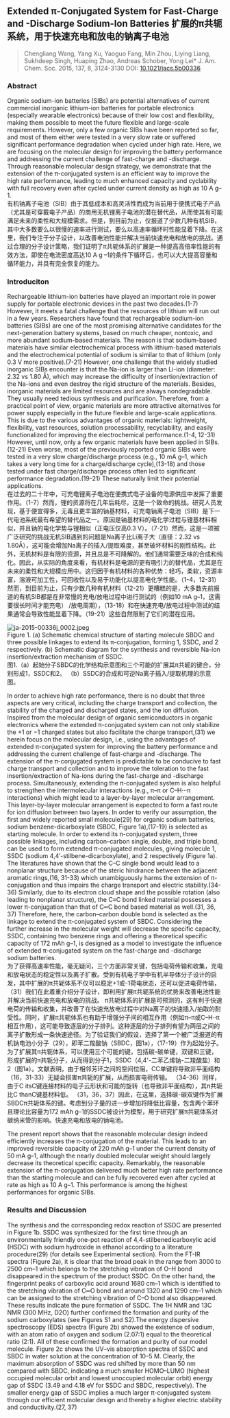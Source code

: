 ## Extended π-Conjugated System for Fast-Charge and -Discharge Sodium-Ion Batteries  扩展的π共轭系统，用于快速充电和放电的钠离子电池

> Chengliang Wang, Yang Xu, Yaoguo Fang, Min Zhou, Liying Liang, Sukhdeep Singh, Huaping Zhao, Andreas Schober, Yong Lei*
> J. Am. Chem. Soc. 2015, 137, 8, 3124-3130
> DOI: [10.1021/jacs.5b00336](https://doi.org/10.1021/jacs.5b00336)

### Abstract
Organic sodium-ion batteries (SIBs) are potential alternatives of current commercial inorganic lithium-ion batteries for portable electronics (especially wearable electronics) because of their low cost and flexibility, making them possible to meet the future flexible and large-scale requirements. However, only a few organic SIBs have been reported so far, and most of them either were tested in a very slow rate or suffered significant performance degradation when cycled under high rate. Here, we are focusing on the molecular design for improving the battery performance and addressing the current challenge of fast-charge and -discharge. Through reasonable molecular design strategy, we demonstrate that the extension of the π-conjugated system is an efficient way to improve the high rate performance, leading to much enhanced capacity and cyclability with full recovery even after cycled under current density as high as 10 A g–1.  
有机钠离子电池（SIB）由于其低成本和高灵活性而成为当前用于便携式电子产品（尤其是可穿戴电子产品）的商用无机锂离子电池的潜在替代品，从而使其有可能满足未来的柔性和大规模需求。但是，到目前为止，仅报道了少数几种有机SIB，其中大多数要么以很慢的速率进行测试，要么以高速率循环时性能显着下降。在这里，我们专注于分子设计，以改善电池性能并解决当前快速充电和放电的挑战。通过合理的分子设计策略，我们证明了π共轭体系的扩展是一种提高高倍率性能的有效方法，即使在电流密度高达10 A g –1的条件下循环后，也可以大大提高容量和循环能力，并具有完全恢复的能力。

### Introduciton
Rechargeable lithium-ion batteries have played an important role in power supply for portable electronic devices in the past two decades.(1-7) However, it meets a fatal challenge that the resources of lithium will run out in a few years. Researchers have found that rechargeable sodium-ion batteries (SIBs) are one of the most promising alternative candidates for the next-generation battery systems, based on much cheaper, nontoxic, and more abundant sodium-based materials. The reason is that sodium-based materials have similar electrochemical process with lithium-based materials and the electrochemical potential of sodium is similar to that of lithium (only 0.3 V more positive).(7-21) However, one challenge that the widely studied inorganic SIBs encounter is that the Na-ion is larger than Li-ion (diameter: 2.32 vs 1.80 Å), which may increase the difficulty of insertion/extraction of the Na-ions and even destroy the rigid structure of the materials. Besides, inorganic materials are limited resources and are always nondegradable. They usually need tedious synthesis and purification. Therefore, from a practical point of view, organic materials are more attractive alternatives for power supply especially in the future flexible and large-scale applications. This is due to the various advantages of organic materials: lightweight, flexibility, vast resources, solution processability, recyclability, and easily functionalized for improving the electrochemical performance.(1-4, 12-31) However, until now, only a few organic materials have been applied in SIBs.(12-21) Even worse, most of the previously reported organic SIBs were tested in a very slow charge/discharge process (e.g., 10 mA g–1, which takes a very long time for a charge/discharge cycle),(13-18) and those tested under fast charge/discharge process often led to significant performance degradation.(19-21) These naturally limit their potential applications.  
在过去的二十年中，可充电锂离子电池在便携式电子设备的电源供应中发挥了重要作用。（1-7）然而，锂的资源将在几年后耗尽，这是一个致命的挑战。研究人员发现，基于便宜得多，无毒且更丰富的钠基材料，可充电钠离子电池（SIB）是下一代电池系统最有希望的替代品之一。原因是钠基材料的电化学过程与锂基材料相似，并且钠的电化学势与锂相似（正电压仅高0.3 V）。（7-21）然而，这是一项被广泛研究的挑战无机SIB遇到的问题是Na离子比Li离子大（直径：2.32 vs 1.80Å），这可能会增加Na离子的插入/提取难度，甚至破坏材料的刚性结构。此外，无机材料是有限的资源，并且总是不可降解的。他们通常需要乏味的合成和纯化。因此，从实际的角度来看，有机材料是电源的更有吸引力的替代品，尤其是在未来的柔性和大规模应用中。这归因于有机材料的各种优势：轻巧，柔软，资源丰富，溶液可加工性，可回收性以及易于功能化以提高电化学性能。（1-4，12-31）然而，到目前为止，只有少数几种有机材料（12-21）更糟糕的是，大多数先前报道的有机SIB都是在非常慢的充电/放电过程中进行测试的（例如10 mA g–1，这需要很长时间才能充电） /放电周期），（13-18）和在快速充电/放电过程中测试的结果通常会导致性能显着下降。（19-21）这些自然限制了它们的潜在应用。

![ja-2015-00336j_0002.jpeg](imgs/ja-2015-00336j_0002.jpeg)  
Figure 1. (a) Schematic chemical structure of starting molecule SBDC and three possible linkages to extend its π-conjugation, forming 1, SSDC, and 2 respectively. (b) Schematic diagram for the synthesis and reversible Na-ion insertion/extraction mechanism of SSDC.  
图1.（a）起始分子SBDC的化学结构示意图和三个可能的扩展其π共轭的键合，分别形成1，SSDC和2。 （b）SSDC的合成和可逆Na离子插入/提取机理的示意图。

In order to achieve high rate performance, there is no doubt that three aspects are very critical, including the charge transport and collection, the stability of the charged and discharged states, and the ion diffusion. Inspired from the molecular design of organic semiconductors in organic electronics where the extended π-conjugated system can not only stabilize the +1 or −1 charged states but also facilitate the charge transport,(31) we herein focus on the molecular design, i.e., using the advantages of extended π-conjugated system for improving the battery performance and addressing the current challenge of fast-charge and -discharge. The extension of the π-conjugated system is predictable to be conducive to fast charge transport and collection and to improve the toleration to the fast insertion/extraction of Na-ions during the fast-charge and -discharge process. Simultaneously, extending the π-conjugated system is also helpful to strengthen the intermolecular interactions (e.g., π–π or C–H···π interactions) which might lead to a layer-by-layer molecular arrangement. This layer-by-layer molecular arrangement is expected to form a fast route for ion diffusion between two layers. In order to verify our assumption, the first and widely reported small molecule(29) for organic sodium batteries, sodium benzene-dicarboxylate (SBDC, Figure 1a),(17-19) is selected as starting molecule. In order to extend its π-conjugated system, three possible linkages, including carbon–carbon single, double, and triple bond, can be used to form extended π-conjugated molecules, giving molecule 1, SSDC (sodium 4,4′-stilbene-dicarboxylate), and 2 respectively (Figure 1a). The literatures have shown that the C–C single bond would lead to a nonplanar structure because of the steric hindrance between the adjacent aromatic rings,(16, 31-33) which unambiguously harms the extension of π-conjugation and thus impairs the charge transport and electric stability.(34-36) Similarly, due to its electron cloud shape and the possible rotation (also leading to nonplanar structure), the C≡C bond linked material possesses a lower π-conjugation than that of C═C bond based material as well.(31, 36, 37) Therefore, here, the carbon–carbon double bond is selected as the linkage to extend the π-conjugated system of SBDC. Considering the further increase in the molecular weight will decrease the specific capacity, SSDC, containing two benzene rings and offering a theoretical specific capacity of 172 mAh g–1, is designed as a model to investigate the influence of extended π-conjugated system on the fast-charge and -discharge sodium batteries.  
为了获得高速率性能，毫无疑问，三个方面非常关键，包括电荷传输和收集，充电和放电状态的稳定性以及离子扩散。受到有机电子学中有机半导体分子设计的启发，其中扩展的π共轭体系不仅可以稳定+1或-1荷电状态，还可以促进电荷传输，（31）我们在此着重介绍分子设计，即利用扩展π共轭系统的优势来改善电池性能并解决当前快速充电和放电的挑战。 π共轭体系的扩展是可预测的，这有利于快速电荷的传输和收集，并改善了在快速充放电过程中对Na离子的快速插入/抽取的耐受性。同时，扩展π共轭体系也有助于增强分子间的相互作用（例如π–π或C–H··π相互作用），这可能导致逐层的分子排列。这种逐层的分子排列有望为两层之间的离子扩散形成一条快速途径。为了验证我们的假设，选择了第一个被广泛报道的有机钠电池小分子（29），即苯二羧酸钠（SBDC，图1a），（17-19）作为起始分子。为了扩展其π共轭体系，可以使用三个可能的键，包括碳-碳单键，双键和三键，形成扩展的π共轭分子，从而得到分子1，SSDC（4,4'-二苯乙烯钠-二羧酸盐）和2（图1a）。文献表明，由于相邻芳环之间的空间位阻，CC单键将导致非平面结构（16，31-33）无疑会损害π共轭的扩展，从而损害电荷传输。 （34-36）同样，由于C itsC键连接材料的电子云形状和可能的旋转（也导致非平面结构），其π共轭比C thanC键基材料低。 （31，36，37）因此，在这里，选择碳-碳双键作为扩展SBDCπ共轭体系的键。考虑到分子量的进一步增加将降低比容量，包含两个苯环且理论比容量为172 mAh g–1的SSDC被设计为模型，用于研究扩展π共轭体系对碳纳米管的影响。快速充电和放电的钠电池。

The present report shows that the reasonable molecular design indeed efficiently increases the π-conjugation of the material. This leads to an improved reversible capacity of 220 mAh g–1 under the current density of 50 mA g–1, although the nearly doubled molecular weight should largely decrease its theoretical specific capacity. Remarkably, the reasonable extension of the π-conjugation delivered much better high rate performance than the starting molecule and can be fully recovered even after cycled at rate as high as 10 A g–1. This performance is among the highest performances for organic SIBs.

### Results and Discussion
The synthesis and the corresponding redox reaction of SSDC are presented in Figure 1b. SSDC was synthesized for the first time through an environmentally friendly one-pot reaction of 4,4-stilbenedicarboxylic acid (HSDC) with sodium hydroxide in ethanol according to a literature procedure(29) (for details see Experimental section). From the FT-IR spectra (Figure 2a), it is clear that the broad peak in the range from 3000 to 2500 cm–1 which belongs to the stretching vibration of O–H bond disappeared in the spectrum of the product SSDC. On the other hand, the fingerprint peaks of carboxylic acid around 1680 cm–1 which is identified to the stretching vibration of C═O bond and around 1320 and 1290 cm–1 which can be assigned to the stretching vibration of C–O bond also disappeared. These results indicate the pure formation of SSDC. The 1H NMR and 13C NMR (300 MHz, D2O) further confirmed the formation and purity of the sodium carboxylates (see Figures S1 and S2).The energy dispersive spectroscopy (EDS) spectra (Figure 2b) showed the existence of sodium, with an atom ratio of oxygen and sodium (2.07:1) equal to the theoretical ratio (2:1). All of these confirmed the formation and purity of our model molecule. Figure 2c shows the UV–vis absorption spectra of SSDC and SBDC in water solution at the concentration of 10–5 M. Clearly, the maximum absorption of SSDC was red shifted by more than 50 nm compared with SBDC, indicating a much smaller HOMO–LUMO (highest occupied molecular orbit and lowest unoccupied molecular orbit) energy gap of SSDC (3.49 and 4.18 eV for SSDC and SBDC, respectively). The smaller energy gap of SSDC implies a much larger π-conjugated system through our efficient molecular design and thereby a higher electric stability and conductivity.(27, 37)